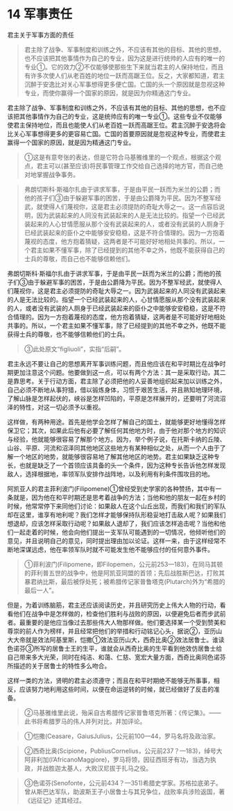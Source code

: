 # 14 军事责任
君主关于军事方面的责任

>君主除了战争、军事制度和训练之外，不应该有其他的目标、其他的思想，也不应该把其他事情作为自己的专业，因为这是进行统帅的人应有的唯一的专业①。它的效力②不仅能够使那些生下来就当君主的人保持地位，而且有许多次使人们从老百姓的地位一跃而高踞王位。反之，大家都知道，君主沉醉于安逸比对关心军事想得更多便亡国。亡国的头一个原因就是忽视这种专业，而使你赢得一个国家的原因，就是因为你精通这门专业。

君主除了战争、军事制度和训练之外，不应该有其他的目标、其他的思想，也不应该把其他事情作为自己的专业，这是统帅应有的唯一专业①。这些专业不仅能够使君主保持地位，而且也能使人们从老百姓一跃而高踞王位。君主沉醉于安逸将会比关心军事想得更多的更容易亡国。亡国的首要原因就是忽视这种专业，而使君主赢得一个国家的原因，就是因为精通这门专业。

>①这是有意夸张的表达，但是它符合马基雅维里的一个观点，根据这个观点，君主可以(甚至应该)将民事管理工作交给自己选择的地方官，而自己绝对地掌握战争事务。

>弗朗切斯科·斯福尔扎由于讲求军事，于是由平民一跃而为米兰的公爵；而他的孩子们③由于躲避军事的困苦，于是由公爵降为平民。因为不整军经武，就使得人们蔑视你，这是君主必须提防的奇耻大辱之一。这一点容后说明，因为武装起来的人同没有武装起来的人是无法比较的。指望一个已经武装起来的人心甘情愿服从那个没有武装起来的人，或者没有武装的人厕身于已经武装起来的臣仆之中能够安安稳稳，这是不符合情理的。因为一方抱着蔑视的态度，他方抱着猜疑，这两者是不可能好好地相处共事的。所以，一个君主如果不懂军事，除了已经提到的其他不幸之外，他既不能获得自己的士兵的尊敬，而自己也不能够信赖他们。

弗朗切斯科·斯福尔扎由于讲求军事，于是由平民一跃而为米兰的公爵；而他的孩子们③由于躲避军事的困苦，于是由公爵降为平民。因为不整军经武，就使得人们蔑视你，这是君主必须提防的奇耻大辱之一。因为武装起来的人同没有武装起来的人是无法比较的。指望一个已经武装起来的人，心甘情愿服从那个没有武装起来的人，或者没有武装的人厕身于已经武装起来的臣仆之中能够安安稳稳，这是不符合情理的。因为一方抱着蔑视的态度，他方抱着猜疑，这两者是不可能好好地相处共事的。所以，一个君主如果不懂军事，除了已经提到的其他不幸之外，他既不能获得士兵的尊敬，也不能够信赖他们的士兵。

>③此处原文“figliuoli”，实指“后嗣”。

君主永远不要让自己的思想离开军事训练问题，而且他应该在和平时期比在战争时期更加注意这个问题。他要做到这一点，可以有两个方法：其一是采取行动，其二是靠思考。关于行动方面，君主除了必须把他的人妥善地组织起来加以训练之外，自己必须不断地从事狩猎，借以锻炼身体，习惯于艰苦生活，并且熟知地理环境，了解山脉是怎样起伏的，峡谷是怎样凹陷的，平原是怎样展开的，还要明了河流沼泽的特性，对这一切必须予以重视。

这样做，有两种用途。首先是他学会怎样了解自己的国土，就能够更好地懂得怎样保卫它；其次，如果此后他有必要了解任何其他地方时，由于他对那个地方的知识与经验，他就能够很容易了解那个地方。因为，举个例子说，在托斯卡纳的丘陵、山谷、平原、河流和沼泽同其他地区这些地方有某种相似之处，从而一个人由于了解一个地区的地势，就能够很容易地了解其他地区的地势。君主如果缺乏这种专长，也就是缺乏了一个首领应该具备的头一个条件，因为这种专长告诉他怎样发现敌人，选择根据地，率领军队安排作战阵地，以及利用有利条件围攻目的地。

阿凯亚人的君主菲利波门(Filipomene)①曾经受到史学家的各种赞扬，其中有一条就是，因为他在和平时期还是思考着战争的方法；当他和他的朋友一起在乡村的时候，他常常停下来同他们讨论：如果敌人在这个山丘出现，而我们和我们的军队却在这里，谁享有地利呢？我们怎样才能够保持队形稳妥地打击敌人呢？如果我们想退却，应该怎样采取行动呢？如果敌人退却了，我们应该怎样追击呢？当他和他们一起走着的时候，他会向他们提出一支军队可能遇到的一切情况，他倾听他们的意见，并且说明自己的意见，同时提出理由加以论证。这样一来，由于这样经常不断地深谋远虑，他在率领军队时就不可能发生他不能够应付的任何意外事件。

>①菲利波门(Filipomene，即Filopemen，公元前253—183)，在同马其顿的菲利普五世的战争中，他是阿凯亚同盟的首领；先后战胜斯巴达，打败其暴君纳比斯，最后被俘处死；被希腊传记家普鲁塔克(Plutarch)外为“希腊的最后一人”。

但是，为着训练脑筋，君主还应该阅读历史，并且研究历史上伟大人物的行动，看看他们在战争中是怎样做的，检查他们胜利与战败的原因，以便避免后者而步武前者。最重要的是他应当像过去那些伟大人物那样做。他们要选择某一个受到赞美和尊崇的前人作为榜样，并且经常把他们的举措和行动铭记心头，据说②，亚历山大大帝就是效法阿基里斯，恺撒①效法亚历山大，西奇比奥②效法居鲁士。谁读色诺芬③所写的居鲁士王的生平，谁就会从西奇比奥的生平看到他效仿居鲁士给自己带来多大光荣，同时在纯洁、和蔼、仁慈、宽宏大量方面，西奇比奥同色诺芬所描述的关于居鲁士的特性多么吻合。

这样一类的方法，贤明的君主必须遵守；而且在和平时期绝不能够无所事事，相反，应该努力地利用这些时间，以便在命运逆转的时候，就已经做好了反击的准备。

>②马基雅维里此说，殆采自古希腊传记家普鲁塔克所著：《传记集》。——此书将希腊罗马的伟人并列对比，并加评论。

>①恺撒(Ceasare，GaiusJulius，公元前100—44，罗马名将及政治家。

>②西奇比奥(Scipione，PubliusCornelius，公元前237？—183)，绰号大阿非利加(l’AfricanoMaggiore)，罗马将领，因征西班牙有功，当选为执政，并战胜迦太基人，大败汉尼拔于扎马之役。

>③色诺芬(Senofonte，公元前434？—351)希腊史学家。苏格拉底弟子。
曾从斯巴达军队，助波斯王子小居鲁士与其兄争位，战败率兵涉险返国，著《远征记》述其经过。

